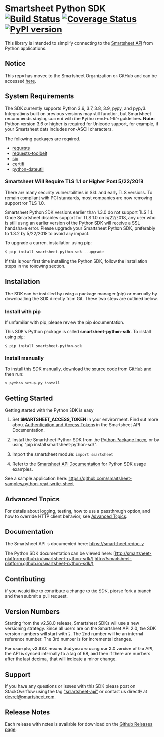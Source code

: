 # Smartsheet Python SDK [![Build Status](https://travis-ci.org/smartsheet-platform/smartsheet-python-sdk.svg)](https://travis-ci.org/smartsheet-platform/smartsheet-python-sdk) [![Coverage Status](https://coveralls.io/repos/smartsheet-platform/smartsheet-python-sdk/badge.svg?branch=master&service=github)](https://coveralls.io/github/smartsheet-platform/smartsheet-python-sdk?branch=master) [![PyPI version](https://badge.fury.io/py/smartsheet-python-sdk.svg)](https://badge.fury.io/py/smartsheet-python-sdk)

This library is intended to simplify connecting to the [Smartsheet API](https://smartsheet.redoc.ly) from Python applications.

## Notice
This repo has moved to the Smartsheet Organization on GitHub and can be accessed [here](https://github.com/smartsheet/smartsheet-python-sdk).

## System Requirements
The SDK currently supports Python 3.6, 3.7, 3.8, 3.9, pypy, and pypy3. Integrations built on previous versions may still function, but Smartsheet recommends staying current with the Python end-of-life guidelines. 
**Note:** Python version 3.6 or higher is required for Unicode support, for example, if your Smartsheet data includes non-ASCII characters.  

The following packages are required.

* [requests](https://pypi.python.org/pypi/requests)
* [requests-toolbelt](https://pypi.python.org/pypi/requests-toolbelt)
* [six](https://pypi.python.org/pypi/six)
* [certifi](https://pypi.python.org/pypi/certifi)
* [python-dateutil](https://pypi.python.org/pypi/python-dateutil)

### Smartsheet Will Require TLS 1.1 or Higher Post 5/22/2018
There are many security vulnerabilities in SSL and early TLS versions. To remain compliant with PCI standards, most companies are now removing support for TLS 1.0.

Smartsheet Python SDK versions earlier than 1.3.0 do not support TLS 1.1. Once Smartsheet disables support for TLS 1.0 on 5/22/2018, any user who is still using an earlier version of the Python SDK will receive a SSL handshake error. Please upgrade your Smartsheet Python SDK, preferably to 1.3.2 by 5/22/2018 to avoid any impact.

To upgrade a current installation using pip:

`$ pip install smartsheet-python-sdk --upgrade`

If this is your first time installing the Python SDK, follow the installation steps in the following section.

## Installation
The SDK can be installed by using a package manager (pip) or manually by downloading the SDK directly from Git. These two steps are outlined below.

### Install with pip
If unfamiliar with pip, please review the [pip documentation](http://www.pip-installer.org/).

This SDK's Python package is called **smartsheet-python-sdk**. To install using pip:

`$ pip install smartsheet-python-sdk`

### Install manually
To install this SDK manually, download the source code from [GitHub](https://github.com/smartsheet-platform/smartsheet-python-sdk) and then run:

`$ python setup.py install`

## Getting Started
Getting started with the Python SDK is easy:

1.  Set **SMARTSHEET_ACCESS_TOKEN** in your environment. Find out more about [Authentication and Access Tokens](https://smartsheet.redoc.ly/tag/tokenDescription) in the Smartsheet API Documentation.

2.  Install the Smartsheet Python SDK from the [Python Package Index](http://pypi.python.org/pypi/smartsheet-python-sdk), or by using "pip install smartsheet-python-sdk".

3.  Import the smartsheet module: `import smartsheet`

4.  Refer to the [Smartsheet API Documentation](https://smartsheet.redoc.ly) for Python SDK usage examples.

See a sample application here: https://github.com/smartsheet-samples/python-read-write-sheet

## Advanced Topics
For details about logging, testing, how to use a passthrough option, and how to override HTTP client behavior, 
see [Advanced Topics](ADVANCED.md).

## Documentation
The Smartsheet API is documented here: https://smartsheet.redoc.ly

The Python SDK documentation can be viewed here: [http://smartsheet-platform.github.io/smartsheet-python-sdk/](http://smartsheet-platform.github.io/smartsheet-python-sdk/).

## Contributing
If you would like to contribute a change to the SDK, please fork a branch and then submit a pull request.

## Version Numbers
Starting from the v2.68.0 release, Smartsheet SDKs will use a new versioning strategy. Since all users are on the 
Smartsheet API 2.0, the SDK version numbers will start with 2. The 2nd number will be an internal reference number. The 
3rd number is for incremental changes.

For example, v2.68.0 means that you are using our 2.0 version of the API, the API is synced internally to a tag of 68, 
and then if there are numbers after the last decimal, that will indicate a minor change.

## Support
If you have any questions or issues with this SDK please post on StackOverflow using the tag ["smartsheet-api"](http://stackoverflow.com/questions/tagged/smartsheet-api) or contact us directly at devrel@smartsheet.com.

## Release Notes
Each release with notes is available for download on the [Github Releases page](https://github.com/smartsheet-platform/smartsheet-python-sdk/releases).
